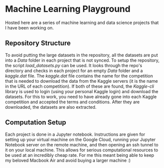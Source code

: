 # Machine Learning Playground
Hosted here are a series of machine learning and data science projects that I have been working on.

## Repository Structure
To avoid putting the large datasets in the repository, all the datasets are put into a *Data* folder in each project that is not synced. To setup the repository, the script *load_datasets.py* can be used. It looks through the repo's directory and checks in each project for an empty *Data* folder and a *kaggle.dat* file. The *kaggle.dat* file contains the name for the competition that is needed to download the data from the Kaggle servers (it is the name in the URL of each competition). If both of these are found, the *Kaggle-cli* library is used to login (using your personal Kaggle login) and download the datasets. For this to work, you need to have already gone into each Kaggle competition and accepted the terms and conditions. After they are downloaded, the datasets are also extracted.

## Computation Setup
Each project is done in a Jupyter notebook. Instructions are given for setting up your virtual machine on the Google Cloud, running your Jupyter Notebook server on the remote machine, and then opening an ssh tunnel to it on your local machine. This allows for serious computational resources to be used at an incredibly cheap rate. For me this meant being able to keep my beloved Macbook Air and avoid buying a larger machine :) 

